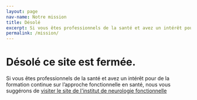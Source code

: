 ```yaml
---
layout: page
nav-name: Notre mission
title: Désolé
excerpt: Si vous êtes professionnels de la santé et avez un intérêt pour de la formation continue sur l’approche fonctionnelle en santé, nous vous suggérons de visiter le site de l'institut de neurologie fonctionnelle
permalink: /mission/
---
```

<div class="page-top-section container">
  <div class=" row">
  <div class="col-lg-7">
<h1>Désolé ce site est fermée.</h1>
<p> Si vous êtes professionnels de la santé et avez un intérêt pour de la formation continue sur l’approche fonctionnelle en santé, nous vous suggérons de <a href="https://neurologiefonctionnelle.org">visiter le site de l'institut de neurologie fonctionnelle</a></p>

</div>
</div>
